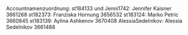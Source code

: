 Accountnamenzuordnung:
st184133 und Jenni1742: Jennifer Kaisner 3661268
st182373: Franziska Hornung 3656532
st183124: Marko Petric 3660845
st183139: Aylina Ashkenov 3670408
AlessiaSedelnikov: Alessia Sedelnikov 3661488
